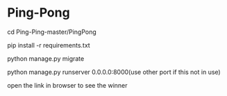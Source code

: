 # Ping-Pong
cd Ping-Ping-master/PingPong     






pip install -r requirements.txt         





python manage.py migrate            





python manage.py runserver 0.0.0.0:8000(use other port if this not in use)          




open the link in browser to see the winner
